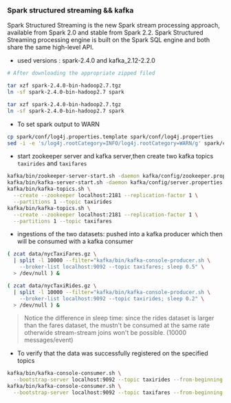 ### Spark structured streaming && kafka
Spark Structured Streaming is the new Spark stream processing approach, available from Spark 2.0 and stable from Spark 2.2. Spark Structured Streaming processing engine is built on the Spark SQL engine and both share the same high-level API.

- used versions : spark-2.4.0 and kafka_2.12-2.2.0
```bash
# After downloading the appropriate zipped filed

tar xzf spark-2.4.0-bin-hadoop2.7.tgz
ln -sf spark-2.4.0-bin-hadoop2.7 spark

tar xzf spark-2.4.0-bin-hadoop2.7.tgz
ln -sf spark-2.4.0-bin-hadoop2.7 spark

```
- To set spark output to WARN
```bash
cp spark/conf/log4j.properties.template spark/conf/log4j.properties
sed -i -e 's/log4j.rootCategory=INFO/log4j.rootCategory=WARN/g' spark/conf/log4j.properties
```
- start zookeeper server and kafka server,then create two kafka topics `taxirides` and `taxifares`
```bash
kafka/bin/zookeeper-server-start.sh -daemon kafka/config/zookeeper.properties
kafka/bin/kafka-server-start.sh -daemon kafka/config/server.properties
kafka/bin/kafka-topics.sh \
  --create --zookeeper localhost:2181 --replication-factor 1 \
  --partitions 1 --topic taxirides
kafka/bin/kafka-topics.sh \
  --create --zookeeper localhost:2181 --replication-factor 1 \
  --partitions 1 --topic taxifares
```
- ingestions of the two datasets: pushed into a kafka producer which then will be consumed with a kafka consumer
```bash
( zcat data/nycTaxiFares.gz \
  | split -l 10000 --filter="kafka/bin/kafka-console-producer.sh \
    --broker-list localhost:9092 --topic taxifares; sleep 0.5" \
  > /dev/null ) &

( zcat data/nycTaxiRides.gz \
  | split -l 10000 --filter="kafka/bin/kafka-console-producer.sh \
    --broker-list localhost:9092 --topic taxirides; sleep 0.2" \
  > /dev/null ) &

```
> Notice the difference in sleep time: since the rides dataset is larger than the fares dataset, the mustn't be consumed at the same rate otherwide stream-stream joins won't be possible. (10000 messages/event)
- To verify that the data was successfully registered on the specified topics
```bash
kafka/bin/kafka-console-consumer.sh \
  --bootstrap-server localhost:9092 --topic taxirides --from-beginning
kafka/bin/kafka-console-consumer.sh \
  --bootstrap-server localhost:9092 --topic taxifares --from-beginning
```

